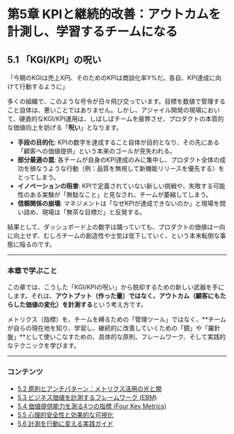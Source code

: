 # 第5章 KPIと継続的改善：アウトカムを計測し、学習するチームになる

## 5.1 「KGI/KPI」の呪い

「今期のKGIは売上X円、そのためのKPIは商談化率Y%だ。各自、KPI達成に向けて行動するように」

多くの組織で、このような号令が日々飛び交っています。目標を数値で管理すること自体は、悪いことではありません。しかし、アジャイル開発の現場において、硬直的なKGI/KPI運用は、しばしばチームを疲弊させ、プロダクトの本質的な価値向上を妨げる「**呪い**」となります。

*   **手段の目的化**: KPIの数字を達成すること自体が目的となり、その先にある「顧客への価値提供」という本来のゴールが見失われる。
*   **部分最適の罠**: 各チームが自身のKPI達成のみに集中し、プロダクト全体の成功を損なうような行動（例：品質を無視して新機能リリースを優先する）をとってしまう。
*   **イノベーションの阻害**: KPIで定義されていない新しい挑戦や、失敗する可能性のある実験が「無駄なこと」と見なされ、チームが萎縮してしまう。
*   **信頼関係の崩壊**: マネジメントは「なぜKPIが達成できないのか」と現場を問い詰め、現場は「無茶な目標だ」と反発する。

結果として、ダッシュボード上の数字は踊っていても、プロダクトの価値は一向に向上せず、むしろチームの創造性や士気は低下していく、という本末転倒な事態に陥るのです。

---

### 本章で学ぶこと

この章では、こうした「KGI/KPIの呪い」から脱却するための新しい武器を手にします。それは、**アウトプット（作った量）ではなく、アウトカム（顧客にもたらした価値の変化）を計測する**という考え方です。

メトリクス（指標）を、チームを縛るための「管理ツール」ではなく、**チームが自らの現在地を知り、学習し、継続的に改善していくための「鏡」や「羅針盤」**として使いこなすための、具体的な原則、フレームワーク、そして実践的なテクニックを学びます。

---

### コンテンツ

*   [5.2 原則とアンチパターン：メトリクス活用の光と闇](./05_01_principles_and_antipatterns.md)
*   [5.3 ビジネス価値を計測するフレームワーク (EBM)](./05_02_ebm_for_value_maximization.md)
*   [5.4 価値提供能力を測る4つの指標 (Four Key Metrics)](./05_03_four_key_metrics.md)
*   [5.5 心理的安全性と効果的な可視化](./05_04_safety_and_visualization.md)
*   [5.6 計測を行動に変える実践ガイド](./05_05_putting_into_action.md) 